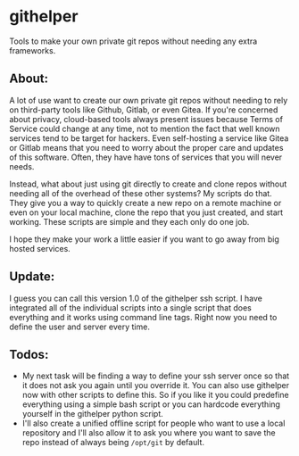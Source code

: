 # githelper
Tools to make your own private git repos without needing any extra frameworks.

## About:

A lot of use want to create our own private git repos without needing to rely on third-party tools like Github, Gitlab, or even Gitea. If you're concerned about privacy, cloud-based tools always present issues because Terms of Service could change at any time, not to mention the fact that well known services tend to be target for hackers. Even self-hosting a service like Gitea or Gitlab means that you need to worry about the proper care and updates of this software. Often, they have have tons of services that you will never needs.

Instead, what about just using git directly to create and clone repos without needing all of the overhead of these other systems? My scripts do that. They give you a way to quickly create a new repo on a remote machine or even on your local machine, clone the repo that you just created, and start working. These scripts are simple and they each only do one job.

I hope they make your work a little easier if you want to go away from big hosted services.

## Update:

I guess you can call this version 1.0 of the githelper ssh script. I have integrated all of the individual scripts into a single script that does everything and it works using command line tags. Right now you need to define the user and server every time. 

## Todos:
* My next task will be finding a way to define your ssh server once so that it does not ask you again until you override it. You can also use githelper now with other scripts to define this. So if you like it you could predefine everything using a simple bash script or you can hardcode everything yourself in the githelper python script.
* I'll also create a unified offline script for people who want to use a local repository and I'll also allow it to ask you where you want to save the repo instead of always being `/opt/git` by default.

